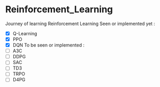 # Reinforcement_Learning

Journey of learning Reinforcement Learning
Seen or implemented yet :

- [x] Q-Learning
- [x] PPO
- [x] DQN
      To be seen or implemented :
- [ ] A3C
- [ ] DDPG
- [ ] SAC
- [ ] TD3
- [ ] TRPO
- [ ] D4PG

